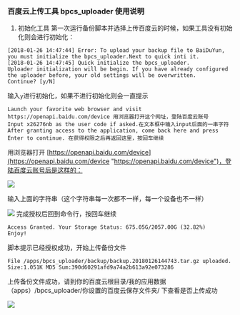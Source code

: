 ###  百度云上传工具 bpcs_uploader 使用说明
1. 初始化工具
第一次运行备份脚本并选择上传百度云的时候，如果工具没有初始化则会进行初始化：
```shell
[2018-01-26 14:47:44] Error: To upload your backup file to BaiDuYun, you must initialize the bpcs_uploader.Next to quick inti it.
[2018-01-26 14:47:45] Quick initialize the bpcs_uploader.
Uploader initialization will be begin. If you have already configured the uploader before, your old settings will be overwritten.
Continue? [y/N]
```
输入`y`进行初始化，如果不进行初始化则会一直提示
```shell
Launch your favorite web browser and visit https://openapi.baidu.com/device 用浏览器打开这个网址，登陆百度云账号
Input x26276nb as the user code if asked.在文本框中输入input后面的一串字符
After granting access to the application, come back here and press Enter to continue. 在获得权限之后再返回这里，按回车继续
```
用浏览器打开 [https://openapi.baidu.com/device](https://openapi.baidu.com/device "https://openapi.baidu.com/device")，登陆百度云账号后是这样的：

![](https://cdn.sunriseydy.top/wp-content/uploads/2018/01/2-1.png)

输入上面的字符串（这个字符串每一次都不一样，每一个设备也不一样）

![](https://cdn.sunriseydy.top/wp-content/uploads/2018/01/3-1.png)
完成授权后回到命令行，按回车继续

```shell
Access Granted. Your Storage Status: 675.05G/2057.00G (32.82%)
Enjoy!
```
脚本提示已经授权成功，开始上传备份文件
```shell
File /apps/bpcs_uploader/backup/backup.20180126144743.tar.gz uploaded.
Size:1.051K MD5 Sum:390d60291afd9a74a2b613a92e073286
```
上传备份文件成功，请到你的百度云根目录/我的应用数据（apps）/bpcs_uploader/你设置的百度云保存文件夹/ 下查看是否上传成功

![](https://cdn.sunriseydy.top/wp-content/uploads/2018/01/4-1.png)
